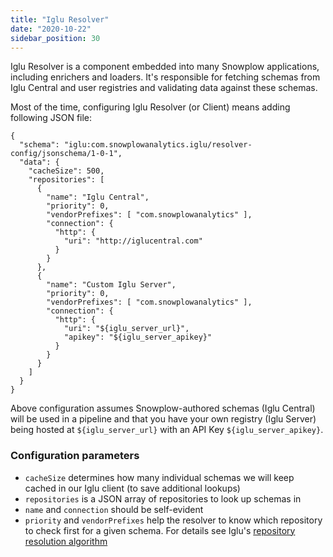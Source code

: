 ```yaml
---
title: "Iglu Resolver"
date: "2020-10-22"
sidebar_position: 30
---
```


Iglu Resolver is a component embedded into many Snowplow applications, including enrichers and loaders. It's responsible for fetching schemas from Iglu Central and user registries and validating data against these schemas.

Most of the time, configuring Iglu Resolver (or Client) means adding following JSON file:

```
{
  "schema": "iglu:com.snowplowanalytics.iglu/resolver-config/jsonschema/1-0-1",
  "data": {
    "cacheSize": 500,
    "repositories": [
      {
        "name": "Iglu Central",
        "priority": 0,
        "vendorPrefixes": [ "com.snowplowanalytics" ],
        "connection": {
          "http": {
            "uri": "http://iglucentral.com"
          }
        }
      },
      {
        "name": "Custom Iglu Server",
        "priority": 0,
        "vendorPrefixes": [ "com.snowplowanalytics" ],
        "connection": {
          "http": {
            "uri": "${iglu_server_url}",
            "apikey": "${iglu_server_apikey}"
          }
        }
      }
    ]
  }
}
```

Above configuration assumes Snowplow-authored schemas (Iglu Central) will be used in a pipeline and that you have your own registry (Iglu Server) being hosted at `${iglu_server_url}` with an API Key `${iglu_server_apikey}`.

### Configuration parameters

- `cacheSize` determines how many individual schemas we will keep cached in our Iglu client (to save additional lookups)
- `repositories` is a JSON array of repositories to look up schemas in
- `name` and `connection` should be self-evident
- `priority` and `vendorPrefixes` help the resolver to know which repository to check first for a given schema. For details see Iglu's [repository resolution algorithm](/docs/pipeline-components-and-applications/iglu/common-architecture/schema-resolution/index.md#3-registry-priority)
